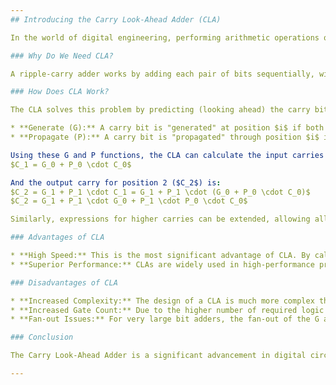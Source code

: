 ```yaml
---
## Introducing the Carry Look-Ahead Adder (CLA)

In the world of digital engineering, performing arithmetic operations quickly and efficiently is paramount. One of the most fundamental components of any computing system is the **adder**, and its speed directly impacts the overall performance of the processor. While the simple ripple-carry adder (RCA) is straightforward in design, it's limited in speed due to the serial dependency of the carry bit. To overcome this drawback, the **Carry Look-Ahead Adder (CLA)** emerged, offering superior performance.

### Why Do We Need CLA?

A ripple-carry adder works by adding each pair of bits sequentially, with the carry bit from a lower position "rippling" to a higher one. This means that to calculate the sum at a given bit position, we must wait for the carry bit from the previous position. As the number of bits increases, the delay caused by this carry propagation also increases linearly, significantly slowing down the computation.

### How Does CLA Work?

The CLA solves this problem by predicting (looking ahead) the carry bits before they are actually generated. Instead of waiting for the carry to propagate, the CLA uses **"Generate" (G)** and **"Propagate" (P)** functions to determine the carry for each bit position in parallel.

* **Generate (G):** A carry bit is "generated" at position $i$ if both input bits $A_i$ and $B_i$ are 1 (i.e., $G_i = A_i \cdot B_i$). In this case, the carry will be 1 regardless of the input carry $C_i$.
* **Propagate (P):** A carry bit is "propagated" through position $i$ if either input bit $A_i$ or $B_i$ is 1 (i.e., $P_i = A_i + B_i$). If there's an input carry $C_{in}$, it will be propagated to the next position.

Using these G and P functions, the CLA can calculate the input carries for each stage simultaneously. For example, the output carry for position 1 ($C_1$) can be expressed as:
$C_1 = G_0 + P_0 \cdot C_0$

And the output carry for position 2 ($C_2$) is:
$C_2 = G_1 + P_1 \cdot C_1 = G_1 + P_1 \cdot (G_0 + P_0 \cdot C_0)$
$C_2 = G_1 + P_1 \cdot G_0 + P_1 \cdot P_0 \cdot C_0$

Similarly, expressions for higher carries can be extended, allowing all carries to be computed in parallel. This eliminates the serial dependency of the RCA, resulting in a significant speed increase.

### Advantages of CLA

* **High Speed:** This is the most significant advantage of CLA. By calculating carries in parallel, the overall delay of the adder is drastically reduced, especially for adders with many bits.
* **Superior Performance:** CLAs are widely used in high-performance processors where speed is a critical factor.

### Disadvantages of CLA

* **Increased Complexity:** The design of a CLA is much more complex than an RCA, requiring more logic gates.
* **Increased Gate Count:** Due to the higher number of required logic gates, CLAs also take up more space on the chip and can consume more power.
* **Fan-out Issues:** For very large bit adders, the fan-out of the G and P signals can become an issue, requiring additional CLA stages or special design techniques.

### Conclusion

The Carry Look-Ahead Adder is a significant advancement in digital circuit design, offering fast and efficient addition capabilities. Despite its increased complexity, the speed benefits it provides have made the CLA a preferred choice for high-performance applications, from Arithmetic Logic Units (ALUs) in CPUs to complex Digital Signal Processing (DSP) circuits.

---
```

